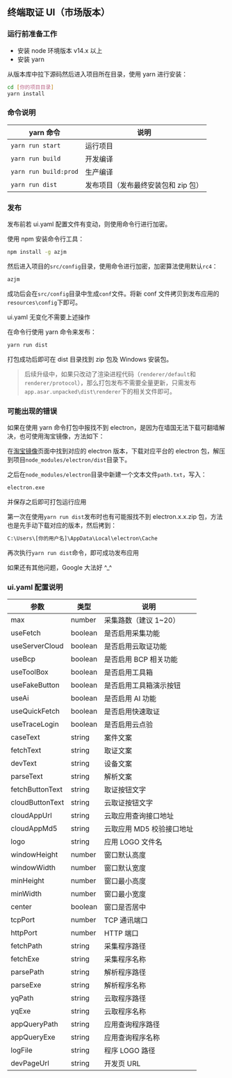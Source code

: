 ## 终端取证 UI（市场版本）

### 运行前准备工作

-   安装 node 环境版本 v14.x 以上
-   安装 yarn

从版本库中拉下源码然后进入项目所在目录，使用 yarn 进行安装：

```bash
cd [你的项目目录]
yarn install
```

### 命令说明

| yarn 命令             | 说明                                |
| --------------------- | ----------------------------------- |
| `yarn run start`      | 运行项目                            |
| `yarn run build`      | 开发编译                            |
| `yarn run build:prod` | 生产编译                            |
| `yarn run dist`       | 发布项目（发布最终安装包和 zip 包） |

### 发布

发布前若 ui.yaml 配置文件有变动，则使用命令行进行加密。

使用 npm 安装命令行工具：

```bash
npm install -g azjm
```

然后进入项目的`src/config`目录，使用命令进行加密，加密算法使用默认`rc4`：

```bash
azjm
```

成功后会在`src/config`目录中生成`conf`文件。将新 conf 文件拷贝到发布应用的`resources\config`下即可。

ui.yaml 无变化不需要上述操作

在命令行使用 yarn 命令来发布：

```bash
yarn run dist
```

打包成功后即可在 dist 目录找到 zip 包及 Windows 安装包。

> 后续升级中，如果只改动了渲染进程代码（`renderer/default`和`renderer/protocol`），那么打包发布不需要全量更新，只需发布`app.asar.unpacked\dist\renderer`下的相关文件即可。

### 可能出现的错误

如果在使用 yarn 命令打包中报找不到 electron，是因为在墙国无法下载可翻墙解决，也可使用淘宝镜像，方法如下：

在[淘宝镜像](https://npm.taobao.org/mirrors/electron)页面中找到对应的 electron 版本，下载对应平台的 electron 包，解压到项目`node_modules/electron/dist`目录下。

之后在`node_modules/electron`目录中新建一个文本文件`path.txt`，写入：

```txt
electron.exe
```

并保存之后即可打包运行应用

第一次在使用`yarn run dist`发布时也有可能报找不到 electron.x.x.zip 包，方法也是先手动下载对应的版本，然后拷到：

```txt
C:\Users\[你的用户名]\AppData\Local\electron\Cache
```

再次执行`yarn run dist`命令，即可成功发布应用

如果还有其他问题，Google 大法好 ^\_^

### ui.yaml 配置说明

| 参数            | 类型    | 说明                      |
| --------------- | ------- | ------------------------- |
| max             | number  | 采集路数（建议 1~20）     |
| useFetch        | boolean | 是否启用采集功能          |
| useServerCloud  | boolean | 是否启用云取证功能        |
| useBcp          | boolean | 是否启用 BCP 相关功能     |
| useToolBox      | boolean | 是否启用工具箱            |
| useFakeButton   | boolean | 是否启用工具箱演示按钮    |
| useAi           | boolean | 是否启用 AI 功能          |
| useQuickFetch   | boolean | 是否启用快速取证          |
| useTraceLogin   | boolean | 是否启用云点验            |
| caseText        | string  | 案件文案                  |
| fetchText       | string  | 取证文案                  |
| devText         | string  | 设备文案                  |
| parseText       | string  | 解析文案                  |
| fetchButtonText | string  | 取证按钮文字              |
| cloudButtonText | string  | 云取证按钮文字            |
| cloudAppUrl     | string  | 云取应用查询接口地址      |
| cloudAppMd5     | string  | 云取应用 MD5 校验接口地址 |
| logo            | string  | 应用 LOGO 文件名          |
| windowHeight    | number  | 窗口默认高度              |
| windowWidth     | number  | 窗口默认宽度              |
| minHeight       | number  | 窗口最小高度              |
| minWidth        | number  | 窗口最小宽度              |
| center          | boolean | 窗口是否居中              |
| tcpPort         | number  | TCP 通讯端口              |
| httpPort        | number  | HTTP 端口                 |
| fetchPath       | string  | 采集程序路径              |
| fetchExe        | string  | 采集程序名称              |
| parsePath       | string  | 解析程序路径              |
| parseExe        | string  | 解析程序名称              |
| yqPath          | string  | 云取程序路径              |
| yqExe           | string  | 云取程序名称              |
| appQueryPath    | string  | 应用查询程序路径          |
| appQueryExe     | string  | 应用查询程序名称          |
| logFile         | string  | 程序 LOGO 路径            |
| devPageUrl      | string  | 开发页 URL                |
